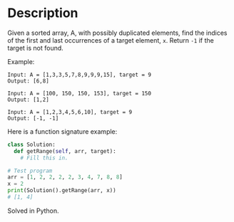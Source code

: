 # Description

Given a sorted array, A, with possibly duplicated elements, find the indices of the first and last occurrences of a target element, `x`. Return `-1` if the target is not found.

Example:
```
Input: A = [1,3,3,5,7,8,9,9,9,15], target = 9
Output: [6,8]

Input: A = [100, 150, 150, 153], target = 150
Output: [1,2]

Input: A = [1,2,3,4,5,6,10], target = 9
Output: [-1, -1]
```

Here is a function signature example:

```python
class Solution:
  def getRange(self, arr, target):
    # Fill this in.

# Test program
arr = [1, 2, 2, 2, 2, 3, 4, 7, 8, 8]
x = 2
print(Solution().getRange(arr, x))
# [1, 4]
```

Solved in Python.
